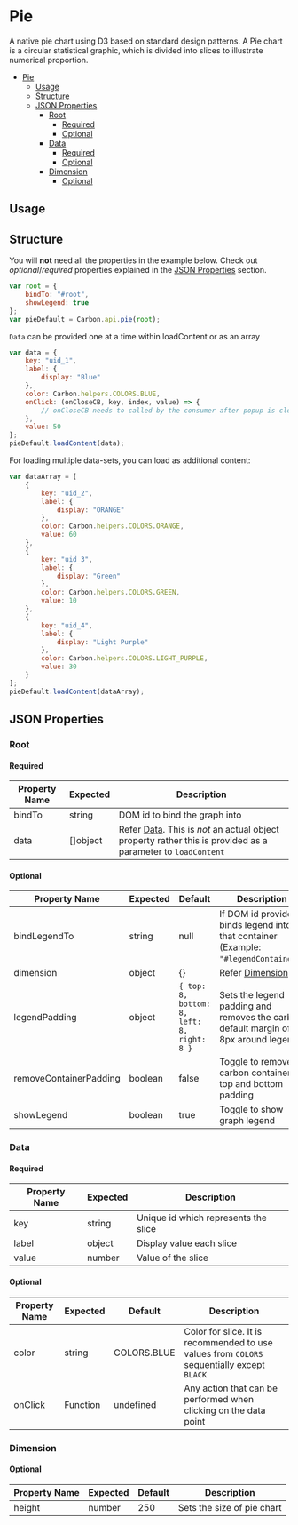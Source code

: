 # Pie

A native pie chart using D3 based on standard design patterns. A Pie chart is a circular statistical graphic, which is divided into slices to illustrate numerical proportion.

-   [Pie](#pie)
    -   [Usage](#usage)
    -   [Structure](#structure)
    -   [JSON Properties](#json-properties)
        -   [Root](#root)
            -   [Required](#required)
            -   [Optional](#optional)
        -   [Data](#data)
            -   [Required](#required-1)
            -   [Optional](#optional-1)
        -   [Dimension](#dimension)
            -   [Optional](#optional-2)

## Usage

## Structure

You will **not** need all the properties in the example below.
Check out _optional_/_required_ properties explained in the [JSON Properties](#json-properties) section.

```javascript
var root = {
    bindTo: "#root",
    showLegend: true
};
var pieDefault = Carbon.api.pie(root);
```

`Data` can be provided one at a time within loadContent or as an array

```javascript
var data = {
    key: "uid_1",
    label: {
        display: "Blue"
    },
    color: Carbon.helpers.COLORS.BLUE,
    onClick: (onCloseCB, key, index, value) => {
        // onCloseCB needs to called by the consumer after popup is closed to deselect data point.
    },
    value: 50
};
pieDefault.loadContent(data);
```

For loading multiple data-sets, you can load as additional content:

```javascript
var dataArray = [
    {
        key: "uid_2",
        label: {
            display: "ORANGE"
        },
        color: Carbon.helpers.COLORS.ORANGE,
        value: 60
    },
    {
        key: "uid_3",
        label: {
            display: "Green"
        },
        color: Carbon.helpers.COLORS.GREEN,
        value: 10
    },
    {
        key: "uid_4",
        label: {
            display: "Light Purple"
        },
        color: Carbon.helpers.COLORS.LIGHT_PURPLE,
        value: 30
    }
];
pieDefault.loadContent(dataArray);
```

## JSON Properties

### Root

#### Required

| Property Name | Expected | Description                                                                                                          |
| ------------- | -------- | -------------------------------------------------------------------------------------------------------------------- |
| bindTo        | string   | DOM id to bind the graph into                                                                                        |
| data          | []object | Refer [Data](#data). This is _not_ an actual object property rather this is provided as a parameter to `loadContent` |

#### Optional

| Property Name          | Expected | Default                                    | Description                                                                          |
| ---------------------- | -------- | ------------------------------------------ | ------------------------------------------------------------------------------------ |
| bindLegendTo           | string   | null                                       | If DOM id provided, binds legend into that container (Example: `"#legendContainer"`) |
| dimension              | object   | {}                                         | Refer [Dimension](#dimension)                                                        |
| legendPadding          | object   | `{ top: 8, bottom: 8, left: 8, right: 8 }` | Sets the legend padding and removes the carbon default margin of 8px around legend   |
| removeContainerPadding | boolean  | false                                      | Toggle to remove carbon container top and bottom padding                             |
| showLegend             | boolean  | true                                       | Toggle to show graph legend                                                          |

### Data

#### Required

| Property Name | Expected | Description                          |
| ------------- | -------- | ------------------------------------ |
| key           | string   | Unique id which represents the slice |
| label         | object   | Display value each slice             |
| value         | number   | Value of the slice                   |

#### Optional

| Property Name | Expected | Default     | Description                                                                                |
| ------------- | -------- | ----------- | ------------------------------------------------------------------------------------------ |
| color         | string   | COLORS.BLUE | Color for slice. It is recommended to use values from `COLORS` sequentially except `BLACK` |
| onClick       | Function | undefined   | Any action that can be performed when clicking on the data point                           |

### Dimension

#### Optional

| Property Name | Expected | Default | Description                |
| ------------- | -------- | ------- | -------------------------- |
| height        | number   | 250     | Sets the size of pie chart |
